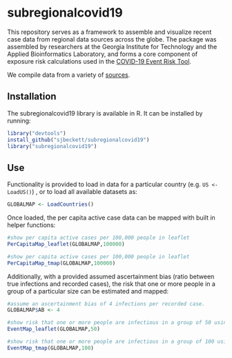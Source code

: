 # subregionalcovid19

This repository serves as a framework to assemble and visualize recent case data from regional data sources across the globe. The package was assembled by researchers at the Georgia Institute for Technology and the Applied Bioinformatics Laboratory, and forms a core component of exposure risk calculations used in the [COVID-19 Event Risk Tool](https://covid19risk.biosci.gatech.edu/).

We compile data from a variety of [sources](https://github.com/sjbeckett/subregionalcovid19/blob/main/DataSources.md).

## Installation

The subregionalcovid19 library is available in R. It can be installed by running:

```R
library("devtools")
install_github("sjbeckett/subregionalcovid19")
library("subregionalcovid19")
```

## Use

Functionality is provided to load in data for a particular country (e.g. `US <- LoadUS()`) , or to load all available datasets as:
```R
GLOBALMAP <- LoadCountries()
```

Once loaded, the per capita active case data can be mapped with built in helper functions: 
```R
#show per capita active cases per 100,000 people in leaflet
PerCapitaMap_leaflet(GLOBALMAP,100000)

#show per capita active cases per 100,000 people in leaflet
PerCapitaMap_tmap(GLOBALMAP,100000)
```

Additionally, with a provided assumed ascertainment bias (ratio between true infections and recorded cases), the risk that one or more people in a group of a particular size can be estimated and mapped:

```R
#assume an ascertainment bias of 4 infections per recorded case.
GLOBALMAP$AB <- 4 

#show risk that one or more people are infectious in a group of 50 using leaflet
EventMap_leaflet(GLOBALMAP,50)

#show risk that one or more people are infectious in a group of 100 using tmap
EventMap_tmap(GLOBALMAP,100)
```
